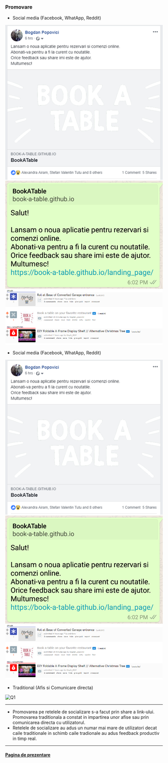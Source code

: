 ### Promovare

- Social media (Facebook, WhatApp, Reddit)

![Q1](fb.PNG)
<br/>
![Q1](whatapp.PNG)
<br/>
![Q1](reddit.PNG)

- Social media (Facebook, WhatApp, Reddit)

![Q1](fb.PNG)
<br/>
![Q1](whatapp.PNG)
<br/>
![Q1](reddit.PNG)

- Traditional (Afis si Comunicare directa)

![Q1](afis.PNG)
<br/>

-----------------------------------
- Promovarea pe retelele de socializare s-a facut prin share a link-ului. Promovarea traditionala a constat in impartirea unor afise sau prin comunicarea directa cu utilizatorul.
- Retelele de socializare au adus un numar mai mare de utilizatori decat caile traditionale in schimb caile tradionale au adus feedback productiv in timp real. 

-----------------------------------

#### [Pagina de prezentare](https://book-a-table.github.io/fiki/)
